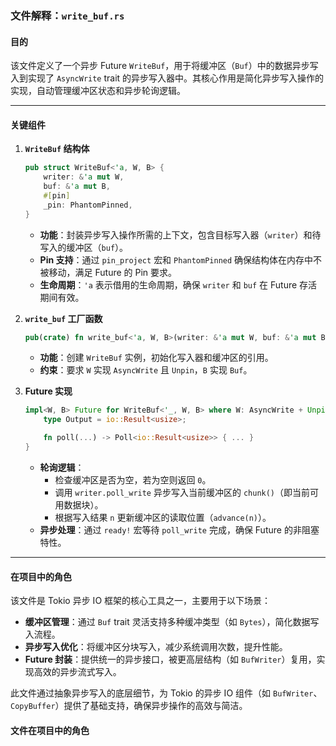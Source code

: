 ### 文件解释：`write_buf.rs`

#### 目的
该文件定义了一个异步 Future `WriteBuf`，用于将缓冲区（`Buf`）中的数据异步写入到实现了 `AsyncWrite` trait 的异步写入器中。其核心作用是简化异步写入操作的实现，自动管理缓冲区状态和异步轮询逻辑。

---

#### 关键组件

1. **`WriteBuf` 结构体**
   ```rust
   pub struct WriteBuf<'a, W, B> {
       writer: &'a mut W,
       buf: &'a mut B,
       #[pin]
       _pin: PhantomPinned,
   }
   ```
   - **功能**：封装异步写入操作所需的上下文，包含目标写入器（`writer`）和待写入的缓冲区（`buf`）。
   - **Pin 支持**：通过 `pin_project` 宏和 `PhantomPinned` 确保结构体在内存中不被移动，满足 Future 的 Pin 要求。
   - **生命周期**：`'a` 表示借用的生命周期，确保 `writer` 和 `buf` 在 Future 存活期间有效。

2. **`write_buf` 工厂函数**
   ```rust
   pub(crate) fn write_buf<'a, W, B>(writer: &'a mut W, buf: &'a mut B) -> WriteBuf<'a, W, B> { ... }
   ```
   - **功能**：创建 `WriteBuf` 实例，初始化写入器和缓冲区的引用。
   - **约束**：要求 `W` 实现 `AsyncWrite` 且 `Unpin`，`B` 实现 `Buf`。

3. **Future 实现**
   ```rust
   impl<W, B> Future for WriteBuf<'_, W, B> where W: AsyncWrite + Unpin, B: Buf {
       type Output = io::Result<usize>;

       fn poll(...) -> Poll<io::Result<usize>> { ... }
   }
   ```
   - **轮询逻辑**：
     - 检查缓冲区是否为空，若为空则返回 `0`。
     - 调用 `writer.poll_write` 异步写入当前缓冲区的 `chunk()`（即当前可用数据块）。
     - 根据写入结果 `n` 更新缓冲区的读取位置（`advance(n)`）。
   - **异步处理**：通过 `ready!` 宏等待 `poll_write` 完成，确保 Future 的非阻塞特性。

---

#### 在项目中的角色
该文件是 Tokio 异步 IO 框架的核心工具之一，主要用于以下场景：
- **缓冲区管理**：通过 `Buf` trait 灵活支持多种缓冲类型（如 `Bytes`），简化数据写入流程。
- **异步写入优化**：将缓冲区分块写入，减少系统调用次数，提升性能。
- **Future 封装**：提供统一的异步接口，被更高层结构（如 `BufWriter`）复用，实现高效的异步流式写入。

此文件通过抽象异步写入的底层细节，为 Tokio 的异步 IO 组件（如 `BufWriter`、`CopyBuffer`）提供了基础支持，确保异步操作的高效与简洁。

#### 文件在项目中的角色